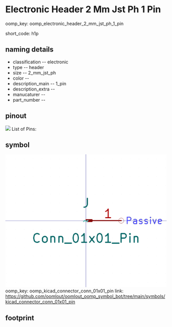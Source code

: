 # Electronic Header 2 Mm Jst Ph 1 Pin
oomp_key: oomp_electronic_header_2_mm_jst_ph_1_pin  

short_code: h1p
## naming details
* classification -- electronic
* type -- header
* size -- 2_mm_jst_ph
* color -- 
* description_main -- 1_pin
* description_extra -- 
* manucaturer -- 
* part_number -- 
## pinout
![](working_pinout_600.png)
List of Pins:

## symbol

![](symbol/0/working/working_600.png)  
oomp_key: oomp_kicad_connector_conn_01x01_pin
link: https://github.com/oomlout/oomlout_oomp_symbol_bot/tree/main/symbols/kicad_connector_conn_01x01_pin


## footprint
